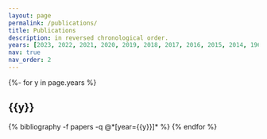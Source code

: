 ```yaml
---
layout: page
permalink: /publications/
title: Publications
description: in reversed chronological order. 
years: [2023, 2022, 2021, 2020, 2019, 2018, 2017, 2016, 2015, 2014, 1967, 1935]
nav: true
nav_order: 2
---
```

<!-- _pages/publications.md -->
<div class="publications">

{%- for y in page.years %}
  <h2 class="year">{{y}}</h2>
  {% bibliography -f papers -q @*[year={{y}}]* %}
{% endfor %}

</div>
